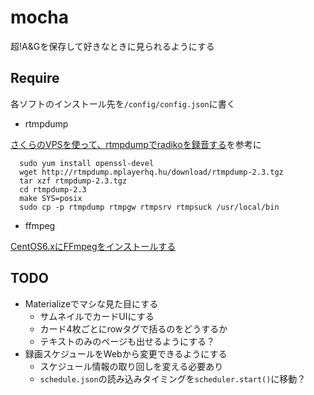 mocha
===

超!A&Gを保存して好きなときに見られるようにする

Require
---

各ソフトのインストール先を`/config/config.json`に書く

 * rtmpdump

  [さくらのVPSを使って、rtmpdumpでradikoを録音する](http://serima.co/blog/?p=51)を参考に
  
```
  sudo yum install openssl-devel
  wget http://rtmpdump.mplayerhq.hu/download/rtmpdump-2.3.tgz
  tar xzf rtmpdump-2.3.tgz
  cd rtmpdump-2.3
  make SYS=posix
  sudo cp -p rtmpdump rtmpgw rtmpsrv rtmpsuck /usr/local/bin
```

 * ffmpeg

  [CentOS6.xにFFmpegをインストールする](http://blog.code-life.net/blog/2013/04/14/how-to-install-ffmpeg-on-centos6-x86-64/)

TODO
---

* Materializeでマシな見た目にする
  + サムネイルでカードUIにする
  + カード4枚ごとにrowタグで括るのをどうするか
  + テキストのみのページも出せるようにする？
* 録画スケジュールをWebから変更できるようにする
  + スケジュール情報の取り回しを変える必要あり
  + `schedule.json`の読み込みタイミングを`scheduler.start()`に移動？
